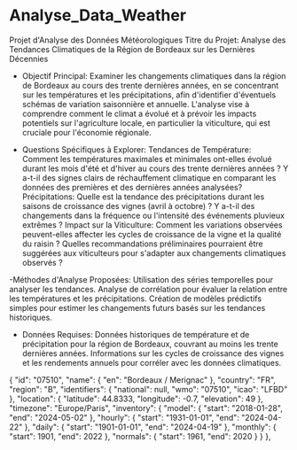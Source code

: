 # Analyse_Data_Weather
Projet d'Analyse des Données Météorologiques
Titre du Projet: Analyse des Tendances Climatiques de la Région de Bordeaux sur les Dernières Décennies

- Objectif Principal:
Examiner les changements climatiques dans la région de Bordeaux au cours des trente dernières années, en se concentrant sur les températures et les précipitations, afin d'identifier d'éventuels schémas de variation saisonnière et annuelle. L'analyse vise à comprendre comment le climat a évolué et à prévoir les impacts potentiels sur l'agriculture locale, en particulier la viticulture, qui est cruciale pour l'économie régionale.

- Questions Spécifiques à Explorer:
Tendances de Température:
Comment les températures maximales et minimales ont-elles évolué durant les mois d'été et d'hiver au cours des trente dernières années ?
Y a-t-il des signes clairs de réchauffement climatique en comparant les données des premières et des dernières années analysées?
Précipitations:
Quelle est la tendance des précipitations durant les saisons de croissance des vignes (avril à octobre) ?
Y a-t-il des changements dans la fréquence ou l'intensité des événements pluvieux extrêmes ?
Impact sur la Viticulture:
Comment les variations observées peuvent-elles affecter les cycles de croissance de la vigne et la qualité du raisin ?
Quelles recommandations préliminaires pourraient être suggérées aux viticulteurs pour s'adapter aux changements climatiques observés ?

-Méthodes d'Analyse Proposées:
Utilisation des séries temporelles pour analyser les tendances.
Analyse de corrélation pour évaluer la relation entre les températures et les précipitations.
Création de modèles prédictifs simples pour estimer les changements futurs basés sur les tendances historiques.

- Données Requises:
Données historiques de température et de précipitation pour la région de Bordeaux, couvrant au moins les trente dernières années.
Informations sur les cycles de croissance des vignes et les rendements annuels pour corréler avec les données climatiques.


{
        "id": "07510",
        "name": {
            "en": "Bordeaux / Merignac"
        },
        "country": "FR",
        "region": "B",
        "identifiers": {
            "national": null,
            "wmo": "07510",
            "icao": "LFBD"
        },
        "location": {
            "latitude": 44.8333,
            "longitude": -0.7,
            "elevation": 49
        },
        "timezone": "Europe/Paris",
        "inventory": {
            "model": {
                "start": "2018-01-28",
                "end": "2024-05-02"
            },
            "hourly": {
                "start": "1931-01-01",
                "end": "2024-04-22"
            },
            "daily": {
                "start": "1901-01-01",
                "end": "2024-04-19"
            },
            "monthly": {
                "start": 1901,
                "end": 2022
            },
            "normals": {
                "start": 1961,
                "end": 2020
            }
        }
    },